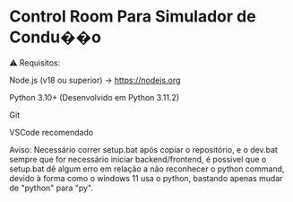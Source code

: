 # Control Room Para Simulador de Condu��o 
⚠️ Requisitos:

Node.js (v18 ou superior) → https://nodejs.org

Python 3.10+ (Desenvolvido em Python 3.11.2)

Git

VSCode recomendado

Aviso: Necessário correr setup.bat após copiar o repositório, e o dev.bat sempre que for necessário iniciar backend/frontend, 
é possivel que o setup.bat dê algum erro em relação a não reconhecer o python command, devido à forma como o windows 11 usa o python,
bastando apenas mudar de "python" para "py".